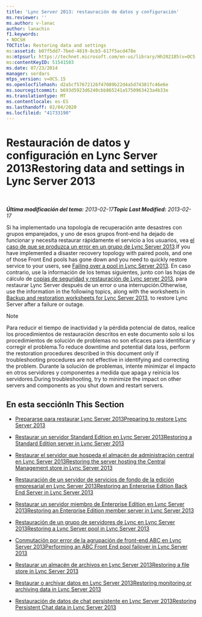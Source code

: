 ```yaml
---
title: 'Lync Server 2013: restauración de datos y configuración'
ms.reviewer: ''
ms.author: v-lanac
author: lanachin
f1.keywords:
- NOCSH
TOCTitle: Restoring data and settings
ms:assetid: b07f5dd7-7bed-4819-8cb5-617f5acd478e
ms:mtpsurl: https://technet.microsoft.com/en-us/library/Hh202185(v=OCS.15)
ms:contentKeyID: 51541503
ms.date: 07/23/2014
manager: serdars
mtps_version: v=OCS.15
ms.openlocfilehash: d2a5cf57672126f47089b22d4a5d74381fc46e6e
ms.sourcegitcommit: b693d5923d6240cbb865241a5750963423a4b33e
ms.translationtype: MT
ms.contentlocale: es-ES
ms.lasthandoff: 02/04/2020
ms.locfileid: "41733190"
---
```

<div data-xmlns="http://www.w3.org/1999/xhtml">

<div class="topic" data-xmlns="http://www.w3.org/1999/xhtml" data-msxsl="urn:schemas-microsoft-com:xslt" data-cs="http://msdn.microsoft.com/en-us/">

<div data-asp="http://msdn2.microsoft.com/asp">

# <a name="restoring-data-and-settings-in-lync-server-2013"></a><span data-ttu-id="be686-102">Restauración de datos y configuración en Lync Server 2013</span><span class="sxs-lookup"><span data-stu-id="be686-102">Restoring data and settings in Lync Server 2013</span></span>

</div>

<div id="mainSection">

<div id="mainBody">

<span> </span>

<span data-ttu-id="be686-103">_**Última modificación del tema:** 2013-02-17_</span><span class="sxs-lookup"><span data-stu-id="be686-103">_**Topic Last Modified:** 2013-02-17_</span></span>

<span data-ttu-id="be686-104">Si ha implementado una topología de recuperación ante desastres con grupos emparejados, y uno de esos grupos front-end ha dejado de funcionar y necesita restaurar rápidamente el servicio a los usuarios, vea [el caso de que se produzca un error en un grupo de Lync Server 2013](lync-server-2013-failing-over-a-pool.md).</span><span class="sxs-lookup"><span data-stu-id="be686-104">If you have implemented a disaster recovery topology with paired pools, and one of those Front End pools has gone down and you need to quickly restore service to your users, see [Failing over a pool in Lync Server 2013](lync-server-2013-failing-over-a-pool.md).</span></span> <span data-ttu-id="be686-105">En caso contrario, use la información de los temas siguientes, junto con las hojas de cálculo de [copias de seguridad y restauración de Lync server 2013](lync-server-2013-backup-and-restoration-worksheets.md), para restaurar Lync Server después de un error o una interrupción.</span><span class="sxs-lookup"><span data-stu-id="be686-105">Otherwise, use the information in the following topics, along with the worksheets in [Backup and restoration worksheets for Lync Server 2013](lync-server-2013-backup-and-restoration-worksheets.md), to restore Lync Server after a failure or outage.</span></span>

<div>


> [!NOTE]  
> <span data-ttu-id="be686-106">Para reducir el tiempo de inactividad y la pérdida potencial de datos, realice los procedimientos de restauración descritos en este documento solo si los procedimientos de solución de problemas no son eficaces para identificar y corregir el problema.</span><span class="sxs-lookup"><span data-stu-id="be686-106">To reduce downtime and potential data loss, perform the restoration procedures described in this document only if troubleshooting procedures are not effective in identifying and correcting the problem.</span></span> <span data-ttu-id="be686-107">Durante la solución de problemas, intente minimizar el impacto en otros servidores y componentes a medida que apaga y reinicia los servidores.</span><span class="sxs-lookup"><span data-stu-id="be686-107">During troubleshooting, try to minimize the impact on other servers and components as you shut down and restart servers.</span></span>



</div>

<div>

## <a name="in-this-section"></a><span data-ttu-id="be686-108">En esta sección</span><span class="sxs-lookup"><span data-stu-id="be686-108">In This Section</span></span>

  - [<span data-ttu-id="be686-109">Prepararse para restaurar Lync Server 2013</span><span class="sxs-lookup"><span data-stu-id="be686-109">Preparing to restore Lync Server 2013</span></span>](lync-server-2013-preparing-to-restore-lync-server.md)

  - [<span data-ttu-id="be686-110">Restaurar un servidor Standard Edition en Lync Server 2013</span><span class="sxs-lookup"><span data-stu-id="be686-110">Restoring a Standard Edition server in Lync Server 2013</span></span>](lync-server-2013-restoring-a-standard-edition-server.md)

  - [<span data-ttu-id="be686-111">Restaurar el servidor que hospeda el almacén de administración central en Lync Server 2013</span><span class="sxs-lookup"><span data-stu-id="be686-111">Restoring the server hosting the Central Management store in Lync Server 2013</span></span>](lync-server-2013-restoring-the-server-hosting-the-central-management-store.md)

  - [<span data-ttu-id="be686-112">Restauración de un servidor de servicios de fondo de la edición empresarial en Lync Server 2013</span><span class="sxs-lookup"><span data-stu-id="be686-112">Restoring an Enterprise Edition Back End Server in Lync Server 2013</span></span>](lync-server-2013-restoring-an-enterprise-edition-back-end-server.md)

  - [<span data-ttu-id="be686-113">Restaurar un servidor miembro de Enterprise Edition en Lync Server 2013</span><span class="sxs-lookup"><span data-stu-id="be686-113">Restoring an Enterprise Edition member server in Lync Server 2013</span></span>](lync-server-2013-restoring-an-enterprise-edition-member-server.md)

  - [<span data-ttu-id="be686-114">Restauración de un grupo de servidores de Lync en Lync Server 2013</span><span class="sxs-lookup"><span data-stu-id="be686-114">Restoring a Lync Server pool in Lync Server 2013</span></span>](lync-server-2013-restoring-a-lync-server-pool.md)

  - [<span data-ttu-id="be686-115">Conmutación por error de la agrupación de front-end ABC en Lync Server 2013</span><span class="sxs-lookup"><span data-stu-id="be686-115">Performing an ABC Front End pool failover in Lync Server 2013</span></span>](lync-server-2013-performing-an-abc-front-end-pool-failover.md)

  - [<span data-ttu-id="be686-116">Restaurar un almacén de archivos en Lync Server 2013</span><span class="sxs-lookup"><span data-stu-id="be686-116">Restoring a file store in Lync Server 2013</span></span>](lync-server-2013-restoring-a-file-store.md)

  - [<span data-ttu-id="be686-117">Restaurar o archivar datos en Lync Server 2013</span><span class="sxs-lookup"><span data-stu-id="be686-117">Restoring monitoring or archiving data in Lync Server 2013</span></span>](lync-server-2013-restoring-monitoring-or-archiving-data.md)

  - [<span data-ttu-id="be686-118">Restauración de datos de chat persistente en Lync Server 2013</span><span class="sxs-lookup"><span data-stu-id="be686-118">Restoring Persistent Chat data in Lync Server 2013</span></span>](lync-server-2013-restoring-persistent-chat-data.md)

</div>

</div>

<span> </span>

</div>

</div>

</div>

